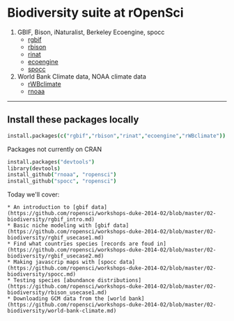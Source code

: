 
# Biodiversity suite at rOpenSci

1. GBIF, Bison, iNaturalist, Berkeley Ecoengine, spocc
    * [rgbif](http://www.github.com/ropensci/rgbif)
    * [rbison](http://www.github.com/ropensci/rbison)
    * [rinat](http://www.github.com/ropensci/rinat)
    * [ecoengine](http://www.github.com/ropensci/ecoengine)
    * [spocc](http://www.github.com/ropensci/spocc)
2. World Bank Climate data, NOAA climate data
    * [rWBclimate](http://www.github.com/ropensci/rwbclimate)
    * [rnoaa](http://www.github.com/ropensci/rnoaa)

---

## Install these packages locally

```coffee
install.packages(c("rgbif","rbison","rinat","ecoengine","rWBclimate"))
```

Packages not currently on CRAN

```coffee
install.packages("devtools")
library(devtools)
install_github("rnoaa", "ropensci")
install_github("spocc", "ropensci")
```

Today we'll cover:

    * An introduction to [gbif data](https://github.com/ropensci/workshops-duke-2014-02/blob/master/02-biodiversity/rgbif_intro.md)
    * Basic niche modeling with [gbif data](https://github.com/ropensci/workshops-duke-2014-02/blob/master/02-biodiversity/rgbif_usecase1.md)
    * Find what countries species [records are foud in](https://github.com/ropensci/workshops-duke-2014-02/blob/master/02-biodiversity/rgbif_usecase2.md)
    * Making javascrip maps with [spocc data](https://github.com/ropensci/workshops-duke-2014-02/blob/master/02-biodiversity/spocc.md)
    * Testing species [abundance distributions](https://github.com/ropensci/workshops-duke-2014-02/blob/master/02-biodiversity/rbison_usecase1.md)
    * Downloading GCM data from the [world bank](https://github.com/ropensci/workshops-duke-2014-02/blob/master/02-biodiversity/world-bank-climate.md)
